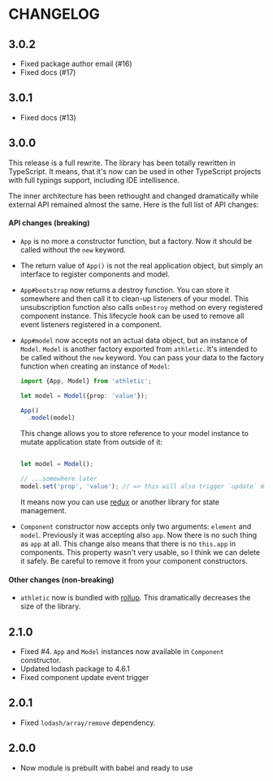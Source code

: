 # CHANGELOG

## 3.0.2

* Fixed package author email (#16)
* Fixed docs (#17)

## 3.0.1

* Fixed docs (#13)

## 3.0.0

This release is a full rewrite.
The library has been totally rewritten in TypeScript.
It means, that it's now can be used in other TypeScript projects with full typings support, including IDE intellisence.

The inner architecture has been rethought and changed dramatically while external API remained almost the same.
Here is the full list of API changes:

#### API changes (breaking)

* `App` is no more a constructor function, but a factory. Now it should be called without the `new` keyword.
* The return value of `App()` is not the real application object, but simply an interface to register components and model.
* `App#bootstrap` now returns a destroy function. You can store it somewhere and then call it to clean-up listeners of your model.
  This unsubscription function also calls `onDestroy` method on every registered component instance.
  This lifecycle hook can be used to remove all event listeners registered in a component.
* `App#model` now accepts not an actual data object, but an instance of `Model`.
  `Model` is another factory exported from `athletic`.
  It's intended to be called without the `new` keyword.
  You can pass your data to the factory function when creating an instance of `Model`:

  ```typescript
  import {App, Model} from 'athletic';

  let model = Model({prop: 'value'});

  App()
    .model(model)
  ```

  This change allows you to store reference to your model instance to mutate application state from outside of it:

  ```typescript

  let model = Model();

  // ...somewhere later
  model.set('prop', 'value'); // => this will also trigger `update` methods in all components
  ```

  It means now you can use [redux](https://github.com/reactjs/redux) or another library for state management.
* `Component` constructor now accepts only two arguments: `element` and `model`.
  Previously it was accepting also `app`.
  Now there is no such thing as `app` at all.
  This change also means that there is no `this.app` in components.
  This property wasn't very usable, so I think we can delete it safely.
  Be careful to remove it from your component constructors.

#### Other changes (non-breaking)

* `athletic` now is bundled with [rollup](http://rollupjs.org/).
  This dramatically decreases the size of the library.

## 2.1.0

* Fixed #4. `App` and `Model` instances now available in `Component` constructor.
* Updated lodash package to 4.6.1
* Fixed component update event trigger

## 2.0.1

* Fixed `lodash/array/remove` dependency.

## 2.0.0

* Now module is prebuilt with babel and ready to use
